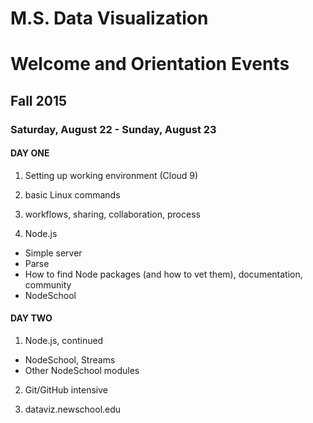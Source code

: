 # M.S. Data Visualization
# Welcome and Orientation Events
## Fall 2015

### Saturday, August 22 - Sunday, August 23

#### DAY ONE

1. Setting up working environment (Cloud 9)

2. basic Linux commands

3. workflows, sharing, collaboration, process

4. Node.js
* Simple server
* Parse
* How to find Node packages (and how to vet them), documentation, community
* NodeSchool

#### DAY TWO

1. Node.js, continued
* NodeSchool, Streams
* Other NodeSchool modules

2. Git/GitHub intensive

3. dataviz.newschool.edu